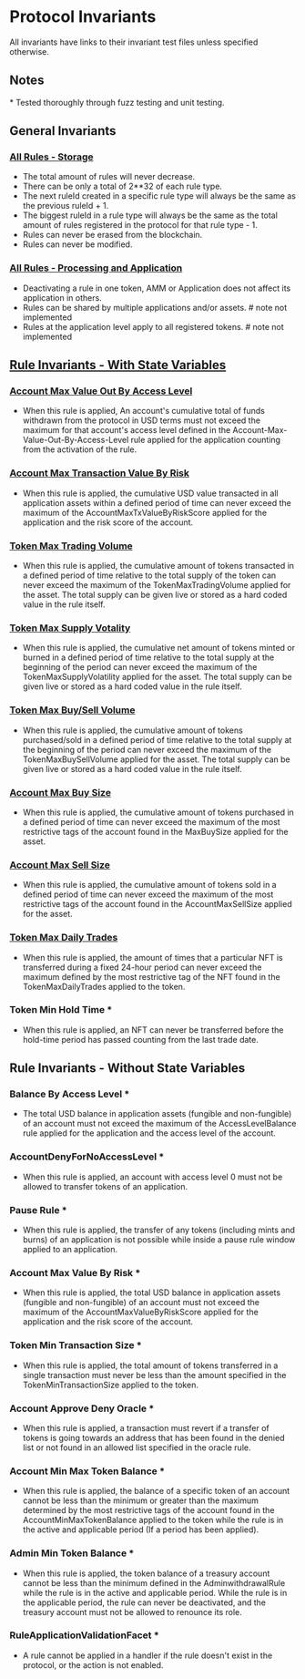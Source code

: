 # Protocol Invariants

All invariants have links to their invariant test files unless specified otherwise.

## Notes

\* Tested thoroughly through fuzz testing and unit testing.


## General Invariants

### [All Rules - Storage](../../../../../test/protocol/economic/invariant/rules/)

- The total amount of rules will never decrease.
- There can be only a total of 2**32 of each rule type.
- The next ruleId created in a specific rule type will always be the same as the previous ruleId + 1.
- The biggest ruleId in a rule type will always be the same as the total amount of rules registered in the protocol for that rule type - 1.
- Rules can never be erased from the blockchain.
- Rules can never be modified.

### [All Rules - Processing and Application](../../../../../test/client/token/invariant/)

- Deactivating a rule in one token, AMM or Application does not affect its application in others.
- Rules can be shared by multiple applications and/or assets. # note not implemented
- Rules at the application level apply to all registered tokens. # note not implemented
  
## [Rule Invariants - With State Variables](../../../../../test/client/token/invariant/)

### [Account Max Value Out By Access Level](../../../../../test/client/token/invariant/accountMaxValueOutByAccessLevel/RuleProcessingAccountMaxValueOutByAccessLevelMulti.t.i.sol)

- When this rule is applied, An account's cumulative total of funds withdrawn from the protocol in USD terms must not exceed the maximum for that account's access level defined in the Account-Max-Value-Out-By-Access-Level rule applied for the application counting from the activation of the rule. 

### [Account Max Transaction Value By Risk](../../../../../test/client/token/invariant/accountMaxTxValueByRiskScore/RuleProcessingAccountMaxTxValueByRiskScoreMulti.t.i.sol)

- When this rule is applied, the cumulative USD value transacted in all application assets within a defined period of time can never exceed the maximum of the AccountMaxTxValueByRiskScore applied for the application and the risk score of the account.

### [Token Max Trading Volume](../../../../../test/client/token/invariant/tokenMaxTradingVolume/RuleProcessingTokenMaxTradingVolumeMulti.t.i.sol)

- When this rule is applied, the cumulative amount of tokens transacted in a defined period of time relative to the total supply of the token can never exceed the maximum of the TokenMaxTradingVolume applied for the asset. The total supply can be given live or stored as a hard coded value in the rule itself.

### [Token Max Supply Votality](../../../../../test/client/token/invariant/tokenMaxSupplyVolatility/RuleProcessingTokenMaxSupplyVolatilityMulti.t.i.sol)

- When this rule is applied, the cumulative net amount of tokens minted or burned in a defined period of time relative to the total supply at the beginning of the period can never exceed the maximum of the TokenMaxSupplyVolatility applied for the asset. The total supply can be given live or stored as a hard coded value in the rule itself.

### [Token Max Buy/Sell Volume](../../../../../test/client/token/invariant/tokenMaxBuySellVolume/RuleProcessingTokenMaxBuySellVolumeMulti.t.i.sol)

- When this rule is applied, the cumulative amount of tokens purchased/sold in a defined period of time relative to the total supply at the beginning of the period can never exceed the maximum of the TokenMaxBuySellVolume applied for the asset. The total supply can be given live or stored as a hard coded value in the rule itself.

### [Account Max Buy Size](../../../../../test/client/token/invariant/accountMaxBuySize/RuleProcessingAccountMaxBuySizeMulti.t.i.sol)

- When this rule is applied, the cumulative amount of tokens purchased in a defined period of time can never exceed the maximum of the most restrictive tags of the account found in the MaxBuySize applied for the asset.  

### [Account Max Sell Size](../../../../../test/client/token/invariant/accountMaxSellSize/RuleProcessingAccountMaxSellSizeMulti.t.i.sol)

- When this rule is applied, the cumulative amount of tokens sold in a defined period of time can never exceed the maximum of the most restrictive tags of the account found in the AccountMaxSellSize applied for the asset.  

### [Token Max Daily Trades](../../../../../test/client/token/invariant/tokenMaxDailyTrades/RuleProcessingTokenMaxDailyTradesMulti.t.i.sol)

- When this rule is applied, the amount of times that a particular NFT is transferred during a fixed 24-hour period can never exceed the maximum defined by the most restrictive tag of the NFT found in the TokenMaxDailyTrades applied to the token.

### Token Min Hold Time *

- When this rule is applied, an NFT can never be transferred before the hold-time period has passed counting from the last trade date.

## Rule Invariants - Without State Variables

### Balance By Access Level *

- The total USD balance in application assets (fungible and non-fungible) of an account must not exceed the maximum of the AccessLevelBalance rule applied for the application and the access level of the account.

### AccountDenyForNoAccessLevel *

- When this rule is applied, an account with access level 0 must not be allowed to transfer tokens of an application.

### Pause Rule *

- When this rule is applied, the transfer of any tokens (including mints and burns) of an application is not possible while inside a pause rule window applied to an application.

### Account Max Value By Risk *

- When this rule is applied, the total USD balance in application assets (fungible and non-fungible) of an account must not exceed the maximum of the AccountMaxValueByRiskScore applied for the application and the risk score of the account.

### Token Min Transaction Size *

- When this rule is applied, the total amount of tokens transferred in a single transaction must never be less than the amount specified in the TokenMinTransactionSize applied to the token.

### Account Approve Deny Oracle *

- When this rule is applied, a transaction must revert if a transfer of tokens is going towards an address that has been found in the denied list or not found in an allowed list specified in the oracle rule.

### Account Min Max Token Balance *

- When this rule is applied, the balance of a specific token of an account cannot be less than the minimum or greater than the maximum determined by the most restrictive tags of the account found in the AccountMinMaxTokenBalance applied to the token while the rule is in the active and applicable period (If a period has been applied).

### Admin Min Token Balance *

- When this rule is applied, the token balance of a treasury account cannot be less than the minimum defined in the AdminwithdrawalRule while the rule is in the active and applicable period. While the rule is in the applicable period, the rule can never be deactivated, and the treasury account must not be allowed to renounce its role.

### RuleApplicationValidationFacet *

- A rule cannot be applied in a handler if the rule doesn't exist in the protocol, or the action is not enabled.



